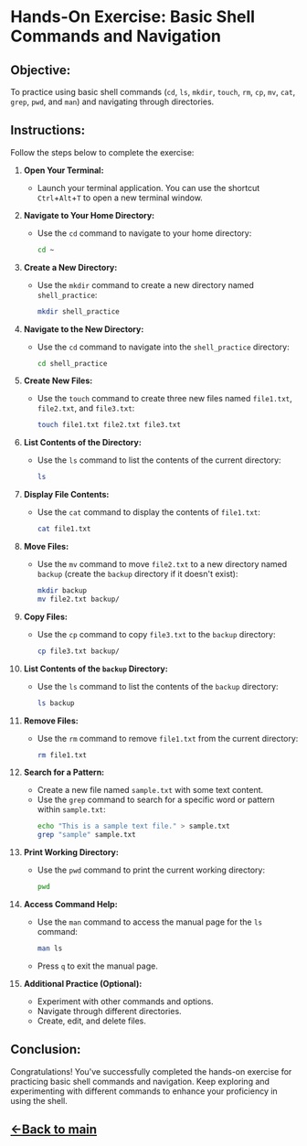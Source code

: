 # Hands-On Exercise: Basic Shell Commands and Navigation

## Objective:
To practice using basic shell commands (`cd`, `ls`, `mkdir`, `touch`, `rm`, `cp`, `mv`, `cat`, `grep`, `pwd`, and `man`) and navigating through directories.

## Instructions:
Follow the steps below to complete the exercise:

1. **Open Your Terminal:**
   - Launch your terminal application. You can use the shortcut `Ctrl`+`Alt`+`T` to open a new terminal window.

2. **Navigate to Your Home Directory:**
   - Use the `cd` command to navigate to your home directory:
     ```bash
     cd ~
     ```

3. **Create a New Directory:**
   - Use the `mkdir` command to create a new directory named `shell_practice`:
     ```bash
     mkdir shell_practice
     ```

4. **Navigate to the New Directory:**
   - Use the `cd` command to navigate into the `shell_practice` directory:
     ```bash
     cd shell_practice
     ```

5. **Create New Files:**
   - Use the `touch` command to create three new files named `file1.txt`, `file2.txt`, and `file3.txt`:
     ```bash
     touch file1.txt file2.txt file3.txt
     ```

6. **List Contents of the Directory:**
   - Use the `ls` command to list the contents of the current directory:
     ```bash
     ls
     ```

7. **Display File Contents:**
   - Use the `cat` command to display the contents of `file1.txt`:
     ```bash
     cat file1.txt
     ```

8. **Move Files:**
   - Use the `mv` command to move `file2.txt` to a new directory named `backup` (create the `backup` directory if it doesn't exist):
     ```bash
     mkdir backup
     mv file2.txt backup/
     ```

9. **Copy Files:**
   - Use the `cp` command to copy `file3.txt` to the `backup` directory:
     ```bash
     cp file3.txt backup/
     ```

10. **List Contents of the `backup` Directory:**
    - Use the `ls` command to list the contents of the `backup` directory:
      ```bash
      ls backup
      ```

11. **Remove Files:**
    - Use the `rm` command to remove `file1.txt` from the current directory:
      ```bash
      rm file1.txt
      ```

12. **Search for a Pattern:**
    - Create a new file named `sample.txt` with some text content.
    - Use the `grep` command to search for a specific word or pattern within `sample.txt`:
      ```bash
      echo "This is a sample text file." > sample.txt
      grep "sample" sample.txt
      ```

13. **Print Working Directory:**
    - Use the `pwd` command to print the current working directory:
      ```bash
      pwd
      ```

14. **Access Command Help:**
    - Use the `man` command to access the manual page for the `ls` command:
      ```bash
      man ls
      ```
    - Press `q` to exit the manual page.

15. **Additional Practice (Optional):**
    - Experiment with other commands and options.
    - Navigate through different directories.
    - Create, edit, and delete files.

## Conclusion:
Congratulations! You've successfully completed the hands-on exercise for practicing basic shell commands and navigation. Keep exploring and experimenting with different commands to enhance your proficiency in using the shell.

## [<-Back to main](./Learn-Shell-Tools.md)